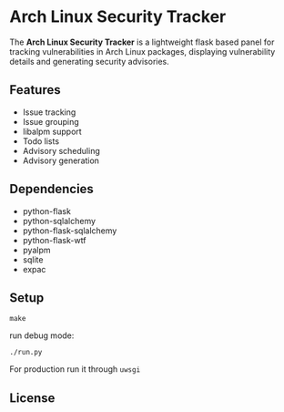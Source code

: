 # Arch Linux Security Tracker

The **Arch Linux Security Tracker** is a lightweight flask based panel
for tracking vulnerabilities in Arch Linux packages, displaying
vulnerability details and generating security advisories.

## Features

* Issue tracking
* Issue grouping
* libalpm support
* Todo lists
* Advisory scheduling
* Advisory generation

## Dependencies

* python-flask
* python-sqlalchemy
* python-flask-sqlalchemy
* python-flask-wtf
* pyalpm
* sqlite
* expac

## Setup

```
make
```

run debug mode:

```
./run.py
```

For production run it through ```uwsgi```

## License

